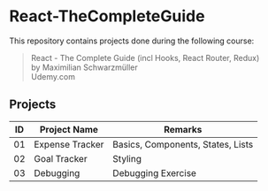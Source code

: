 # React-TheCompleteGuide

This repository contains projects done during the following course:

> React - The Complete Guide (incl Hooks, React Router, Redux)    
> by Maximilian Schwarzmüller  
> Udemy.com  

## Projects
| ID | Project Name | Remarks |
|--|--|--|
| 01 | Expense Tracker | Basics, Components, States, Lists |
| 02 | Goal Tracker | Styling |
| 03 | Debugging | Debugging Exercise |
